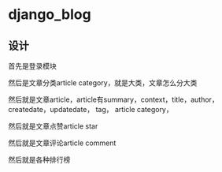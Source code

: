 # django_blog

## 设计

首先是登录模块

然后是文章分类article category，就是大类，文章怎么分大类

然后就是文章article，article有summary，context，title，author，createdate，updatedate， tag， article category，

然后就是文章点赞article star

然后就是文章评论article comment

然后就是各种排行榜
